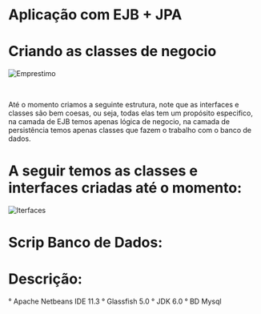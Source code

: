 # Aplicação com EJB + JPA

# Criando as classes de negocio
![Emprestimo](https://user-images.githubusercontent.com/30321724/160194182-ab412df2-78ed-49f6-a462-88d9c9d53774.PNG)

<br>
<p>Até o momento criamos a seguinte estrutura, note que as interfaces e classes são bem coesas, ou seja, todas elas tem um propósito especifico, na camada de EJB temos     apenas lógica de negocio, na camada de persistência temos apenas classes que fazem o trabalho com o banco de dados.</p>

# A seguir temos as classes e interfaces criadas até o momento:
![Iterfaces](https://user-images.githubusercontent.com/30321724/160194619-5d5080cf-823c-4365-adb9-12a2fe1629ec.PNG)

# Scrip Banco de Dados:


# Descrição:
  ° Apache Netbeans IDE 11.3
  ° Glassfish 5.0
  ° JDK 6.0
  ° BD Mysql
  
